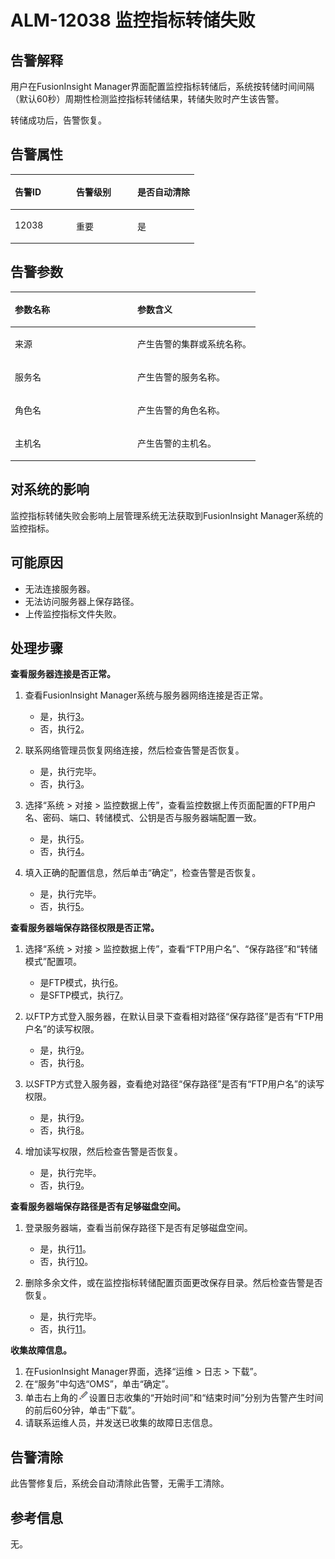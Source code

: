 # ALM-12038 监控指标转储失败<a name="ALM-12038"></a>

## 告警解释<a name="section12066381"></a>

用户在FusionInsight Manager界面配置监控指标转储后，系统按转储时间间隔（默认60秒）周期性检测监控指标转储结果，转储失败时产生该告警。

转储成功后，告警恢复。

## 告警属性<a name="section41488565"></a>

<a name="table19113705"></a>
<table><thead align="left"><tr id="row7617956"><th class="cellrowborder" valign="top" width="33.33333333333333%" id="mcps1.1.4.1.1"><p id="p13074672"><a name="p13074672"></a><a name="p13074672"></a>告警ID</p>
</th>
<th class="cellrowborder" valign="top" width="33.33333333333333%" id="mcps1.1.4.1.2"><p id="p52415537"><a name="p52415537"></a><a name="p52415537"></a>告警级别</p>
</th>
<th class="cellrowborder" valign="top" width="33.33333333333333%" id="mcps1.1.4.1.3"><p id="p17800143"><a name="p17800143"></a><a name="p17800143"></a>是否自动清除</p>
</th>
</tr>
</thead>
<tbody><tr id="row32525489"><td class="cellrowborder" valign="top" width="33.33333333333333%" headers="mcps1.1.4.1.1 "><p id="p17318976"><a name="p17318976"></a><a name="p17318976"></a>12038</p>
</td>
<td class="cellrowborder" valign="top" width="33.33333333333333%" headers="mcps1.1.4.1.2 "><p id="p60659811"><a name="p60659811"></a><a name="p60659811"></a>重要</p>
</td>
<td class="cellrowborder" valign="top" width="33.33333333333333%" headers="mcps1.1.4.1.3 "><p id="p14497667"><a name="p14497667"></a><a name="p14497667"></a>是</p>
</td>
</tr>
</tbody>
</table>

## 告警参数<a name="section37852772"></a>

<a name="table33460359"></a>
<table><thead align="left"><tr id="row48697670"><th class="cellrowborder" valign="top" width="50%" id="mcps1.1.3.1.1"><p id="p52197237"><a name="p52197237"></a><a name="p52197237"></a>参数名称</p>
</th>
<th class="cellrowborder" valign="top" width="50%" id="mcps1.1.3.1.2"><p id="p117837"><a name="p117837"></a><a name="p117837"></a>参数含义</p>
</th>
</tr>
</thead>
<tbody><tr id="row5729204012392"><td class="cellrowborder" valign="top" width="50%" headers="mcps1.1.3.1.1 "><p id="p17935380415"><a name="p17935380415"></a><a name="p17935380415"></a>来源</p>
</td>
<td class="cellrowborder" valign="top" width="50%" headers="mcps1.1.3.1.2 "><p id="p187931338134115"><a name="p187931338134115"></a><a name="p187931338134115"></a>产生告警的集群或系统名称。</p>
</td>
</tr>
<tr id="row9544821"><td class="cellrowborder" valign="top" width="50%" headers="mcps1.1.3.1.1 "><p id="p34933013"><a name="p34933013"></a><a name="p34933013"></a>服务名</p>
</td>
<td class="cellrowborder" valign="top" width="50%" headers="mcps1.1.3.1.2 "><p id="p11001814"><a name="p11001814"></a><a name="p11001814"></a>产生告警的服务名称。</p>
</td>
</tr>
<tr id="row31907466"><td class="cellrowborder" valign="top" width="50%" headers="mcps1.1.3.1.1 "><p id="p34367967"><a name="p34367967"></a><a name="p34367967"></a>角色名</p>
</td>
<td class="cellrowborder" valign="top" width="50%" headers="mcps1.1.3.1.2 "><p id="p32341928"><a name="p32341928"></a><a name="p32341928"></a>产生告警的角色名称。</p>
</td>
</tr>
<tr id="row22641900"><td class="cellrowborder" valign="top" width="50%" headers="mcps1.1.3.1.1 "><p id="p22054591"><a name="p22054591"></a><a name="p22054591"></a>主机名</p>
</td>
<td class="cellrowborder" valign="top" width="50%" headers="mcps1.1.3.1.2 "><p id="p41591418"><a name="p41591418"></a><a name="p41591418"></a>产生告警的主机名。</p>
</td>
</tr>
</tbody>
</table>

## 对系统的影响<a name="section5130634"></a>

监控指标转储失败会影响上层管理系统无法获取到FusionInsight Manager系统的监控指标。

## 可能原因<a name="section46175712"></a>

-   无法连接服务器。
-   无法访问服务器上保存路径。
-   上传监控指标文件失败。

## 处理步骤<a name="section12928232"></a>

**查看服务器连接是否正常。**

1.  查看FusionInsight Manager系统与服务器网络连接是否正常。
    -   是，执行[3](#li11125569104332)。
    -   否，执行[2](#li5639559104332)。

2.  <a name="li5639559104332"></a>联系网络管理员恢复网络连接，然后检查告警是否恢复。
    -   是，执行完毕。
    -   否，执行[3](#li11125569104332)。

3.  <a name="li11125569104332"></a>选择“系统 \> 对接 \> 监控数据上传”，查看监控数据上传页面配置的FTP用户名、密码、端口、转储模式、公钥是否与服务器端配置一致。
    -   是，执行[5](#li16523672104332)。
    -   否，执行[4](#li24527476104332)。

4.  <a name="li24527476104332"></a>填入正确的配置信息，然后单击“确定”，检查告警是否恢复。
    -   是，执行完毕。
    -   否，执行[5](#li16523672104332)。


**查看服务器端保存路径权限是否正常。**

1.  <a name="li16523672104332"></a>选择“系统 \> 对接 \> 监控数据上传”，查看“FTP用户名”、“保存路径”和“转储模式”配置项。
    -   是FTP模式，执行[6](#li27766692104332)。
    -   是SFTP模式，执行[7](#li58944528104332)。

2.  <a name="li27766692104332"></a>以FTP方式登入服务器，在默认目录下查看相对路径“保存路径”是否有“FTP用户名”的读写权限。
    -   是，执行[9](#li67022955104332)。
    -   否，执行[8](#li61013717104332)。

3.  <a name="li58944528104332"></a>以SFTP方式登入服务器，查看绝对路径“保存路径”是否有“FTP用户名”的读写权限。
    -   是，执行[9](#li67022955104332)。
    -   否，执行[8](#li61013717104332)。

4.  <a name="li61013717104332"></a>增加读写权限，然后检查告警是否恢复。
    -   是，执行完毕。
    -   否，执行[9](#li67022955104332)。


**查看服务器端保存路径是否有足够磁盘空间。**

1.  <a name="li67022955104332"></a>登录服务器端，查看当前保存路径下是否有足够磁盘空间。
    -   是，执行[11](#li7499792104332)。
    -   否，执行[10](#li45572552104332)。

2.  <a name="li45572552104332"></a>删除多余文件，或在监控指标转储配置页面更改保存目录。然后检查告警是否恢复。
    -   是，执行完毕。
    -   否，执行[11](#li7499792104332)。


**收集故障信息。**

1.  <a name="li7499792104332"></a>在FusionInsight Manager界面，选择“运维 \> 日志 \> 下载”。
2.  在“服务”中勾选“OMS”，单击“确定”。
3.  单击右上角的![](figures/zh-cn_image_0263895453.png)设置日志收集的“开始时间”和“结束时间”分别为告警产生时间的前后60分钟，单击“下载”。
4.  请联系运维人员，并发送已收集的故障日志信息。

## 告警清除<a name="section169311343318"></a>

此告警修复后，系统会自动清除此告警，无需手工清除。

## 参考信息<a name="section49245225"></a>

无。

